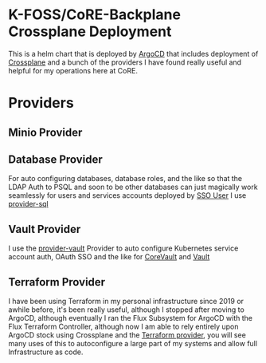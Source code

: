 # K-FOSS/CoRE-Backplane Crossplane Deployment

This is a helm chart that is deployed by [ArgoCD](../../ArgoCD/) that includes deployment of [Crossplane](https://www.crossplane.io/) and a bunch of the providers I have found really useful and helpful for my operations here at CoRE.

# Providers

## Minio Provider


## Database Provider

For auto configuring databases, database roles, and the like so that the LDAP Auth to PSQL and soon to be other databases can just magically work seamlessly for users and services accounts deployed by [SSO User](../SSO/User/) I use [provider-sql](https://marketplace.upbound.io/providers/crossplane-contrib/provider-sql/v0.11.0)

## Vault Provider

I use the [provider-vault](https://marketplace.upbound.io/providers/upbound/provider-vault/v2.1.0) Provider to auto configure Kubernetes service account auth, OAuth SSO and the like for [CoreVault](../../Hashicorp/CoreVault/) and [Vault](../../Hashicorp/Vault/)

## Terraform Provider

I have been using Terraform in my personal infrastructure since 2019 or awhile before, it's been really useful, although I stopped after moving to ArgoCD, although eventually I ran the Flux Subsystem for ArgoCD with the Flux Terraform Controller, although now I am able to rely entirely upon ArgoCD stock using Crossplane and the [Terraform provider](https://github.com/upbound/provider-terraform), you will see many uses of this to autoconfigure a large part of my systems and allow full Infrastructure as code.